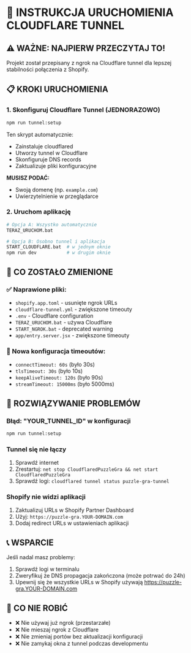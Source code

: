 # 🚀 INSTRUKCJA URUCHOMIENIA CLOUDFLARE TUNNEL

## ⚠️ WAŻNE: NAJPIERW PRZECZYTAJ TO!

Projekt został przepisany z ngrok na Cloudflare tunnel dla lepszej stabilności połączenia z Shopify.

## 📋 KROKI URUCHOMIENIA

### 1. Skonfiguruj Cloudflare Tunnel (JEDNORAZOWO)

```bash
npm run tunnel:setup
```

Ten skrypt automatycznie:
- Zainstaluje cloudflared
- Utworzy tunnel w Cloudflare
- Skonfiguruje DNS records
- Zaktualizuje pliki konfiguracyjne

**MUSISZ PODAĆ:**
- Swoją domenę (np. `example.com`)
- Uwierzytelnienie w przeglądarce

### 2. Uruchom aplikację

```bash
# Opcja A: Wszystko automatycznie
TERAZ_URUCHOM.bat

# Opcja B: Osobno tunnel i aplikacja
START_CLOUDFLARE.bat  # w jednym oknie
npm run dev           # w drugim oknie
```

## 🔧 CO ZOSTAŁO ZMIENIONE

### ✅ Naprawione pliki:
- `shopify.app.toml` - usunięte ngrok URLs
- `cloudflare-tunnel.yml` - zwiększone timeouty
- `.env` - Cloudflare configuration
- `TERAZ_URUCHOM.bat` - używa Cloudflare
- `START_NGROK.bat` - deprecated warning
- `app/entry.server.jsx` - zwiększone timeouty

### 🔄 Nowa konfiguracja timeoutów:
- `connectTimeout: 60s` (było 30s)
- `tlsTimeout: 30s` (było 10s)  
- `keepAliveTimeout: 120s` (było 90s)
- `streamTimeout: 15000ms` (było 5000ms)

## 🐛 ROZWIĄZYWANIE PROBLEMÓW

### Błąd: "YOUR_TUNNEL_ID" w konfiguracji
```bash
npm run tunnel:setup
```

### Tunnel się nie łączy
1. Sprawdź internet
2. Zrestartuj: `net stop CloudflaredPuzzleGra && net start CloudflaredPuzzleGra`
3. Sprawdź logi: `cloudflared tunnel status puzzle-gra-tunnel`

### Shopify nie widzi aplikacji
1. Zaktualizuj URLs w Shopify Partner Dashboard
2. Użyj: `https://puzzle-gra.YOUR-DOMAIN.com`
3. Dodaj redirect URLs w ustawieniach aplikacji

## 📞 WSPARCIE

Jeśli nadal masz problemy:
1. Sprawdź logi w terminalu
2. Zweryfikuj że DNS propagacja zakończona (może potrwać do 24h)
3. Upewnij się że wszystkie URLs w Shopify używają https://puzzle-gra.YOUR-DOMAIN.com

## 🚫 CO NIE ROBIĆ

- ❌ Nie używaj już ngrok (przestarzałe)
- ❌ Nie mieszaj ngrok z Cloudflare
- ❌ Nie zmieniaj portów bez aktualizacji konfiguracji
- ❌ Nie zamykaj okna z tunnel podczas developmentu
